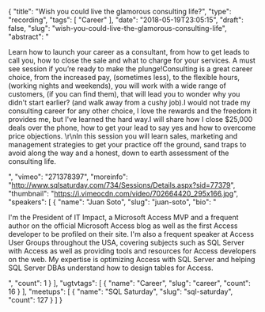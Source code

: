 {
  "title": "Wish you could live the glamorous consulting life?",
  "type": "recording",
  "tags": [
    "Career"
  ],
  "date": "2018-05-19T23:05:15",
  "draft": false,
  "slug": "wish-you-could-live-the-glamorous-consulting-life",
  "abstract": "<p>Learn how to launch your career as a consultant, from how to get leads to call you, how to close the sale and what to charge for your services. A must see session if you’re ready to make the plunge!Consulting is a great career choice, from the increased pay, (sometimes less), to the flexible hours, (working nights and weekends), you will work with a wide range of customers, (if you can find them), that will lead you to wonder why you didn't start earlier? (and walk away from a cushy job).I would not trade my consulting career for any other choice, I love the rewards and the freedom it provides me, but I've learned the hard way.I will share how I close $25,000 deals over the phone, how to get your lead to say yes and how to overcome price objections. \r\nIn this session you will learn sales, marketing and management strategies to get your practice off the ground, sand traps to avoid along the way and a honest, down to earth assessment of the consulting life.</p>",
  "vimeo": "271378397",
  "moreinfo": "http://www.sqlsaturday.com/734/Sessions/Details.aspx?sid=77379",
  "thumbnail": "https://i.vimeocdn.com/video/702664420_295x166.jpg",
  "speakers": [
    {
      "name": "Juan Soto",
      "slug": "juan-soto",
      "bio": "<p>I'm the President of IT Impact, a Microsoft Access MVP and a frequent author on the official Microsoft Access blog as well as the first Access developer to be profiled on their site. I'm also a frequent speaker at Access User Groups throughout the USA, covering subjects such as SQL Server with Access as well as providing tools and resources for Access developers on the web. My expertise is optimizing Access with SQL Server and helping SQL Server DBAs understand how to design tables for Access.</p>",
      "count": 1
    }
  ],
  "ugtvtags": [
    {
      "name": "Career",
      "slug": "career",
      "count": 16
    }
  ],
  "meetups": [
    {
      "name": "SQL Saturday",
      "slug": "sql-saturday",
      "count": 127
    }
  ]
}